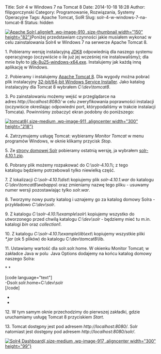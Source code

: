 Title: Solr 4 w Windows 7 na Tomcat 8
Date: 2014-10-18 18:28
Author: filipgorczynski
Category: Programowanie, Rozwiązania, Systemy Operacyjne
Tags: Apache Tomcat, SolR
Slug: solr-4-w-windows-7-na-tomcat-8
Status: hidden

[![Apache Solr](https://filipgorczynski.files.wordpress.com/2014/10/solr.png?w=150){.alignleft .wp-image-910 .size-thumbnail width="150" height="82"}](http://filipgorczynski.wordpress.com/2014/10/18/solr-4-w-windows-7-na-tomcat-8/ "Solr 4 w Windows 7 na Tomcat 8")Poniżej przedstawiam czynności jakie musiałem wykonać w celu zainstalowania Solr4 w Windows 7 na serwerze Apache Tomcat 8.

1\. Pobieramy wersję instalacyjną [JDK8](http://www.oracle.com/technetwork/java/javase/downloads/jdk8-downloads-2133151.html) odpowiednią dla naszego systemu operacyjnego (oczywiście o ile już jej wcześniej nie instalowaliśmy); dla mnie było to [jdk-8u25-windows-x64.exe](http://download.oracle.com/otn-pub/java/jdk/8u25-b18/jdk-8u25-windows-x64.exe). Instalujemy jak każdą inną aplikację w Windows.

2\. Pobieramy i instalujemy [Apache Tomcat 8](http://tomcat.apache.org/download-80.cgi). Dla wygody można pobrać plik instalacyjny [32-bit/64-bit Windows Service Installer](http://ftp.piotrkosoft.net/pub/mirrors/ftp.apache.org/tomcat/tomcat-8/v8.0.14/bin/apache-tomcat-8.0.14.exe). Jako katalog instalacyjny dla Tomcat 8 wybrałem *C:\\dev\\tomcat8*.

3\. Po zainstalowaniu możemy wejść w przeglądarce na adres *http://localhost:8080/* w celu zweryfikowania poprawności instalacji (oczywiście określając odpowiedni port, którypodaliśmy w trakcie instalacji Tomcata). Powinniśmy zobaczyć ekran podobny do poniższego:

[![tomcat8](https://filipgorczynski.files.wordpress.com/2014/10/tomcat8.png?w=300){.size-medium .wp-image-911 .aligncenter width="300" height="218"}](https://filipgorczynski.files.wordpress.com/2014/10/tomcat8.png)

4\. Zatrzymujemy usługę Tomcat: wybieramy *Monitor Tomcat* w menu programów Windows, w oknie klikamy przycisk *Stop*.

5\. Ze [strony domowej Solr](http://lucene.apache.org/solr/) pobieramy ostatnią wersję, ja wybrałem [solr-4.10.1.zip](http://ftp.ps.pl/pub/apache/lucene/solr/4.10.1/solr-4.10.1.zip).

6\. Pobrany plik możemy rozpakować do C:\\solr-4.10.1\\; z tego katalogu będziemy potrzebowali tylko niewielką część.

7. Z lokalizacji *C:\\solr-4.10.1\\dist\\* kopiujemy plik *solr-4.10.1.war* do katalogu *C:\\dev\\tomcat8\\webapps\\* oraz zmieniamy nazwę tego pliku - usuwamy numer wersji pozostawiając tylko *solr.war*.

8\. Tworzymy nowy pusty katalog i uznajemy go za katalog domowy Solra - przykładowo *C:\\dev\\solr*.

9\. Z katalogu *C:\\solr-4.10.1\\example\\solr\\* kopiujemy wszystko do utworzonego przed chwilą katalogu *C:\\dev\\solr* - będziemy mieć tu m.in. katalogi *bin* oraz *collection1*.

10\. Z katalogu *C:\\solr-4.10.1\\example\\lib\\ext\\* kopiujemy wszystkie pliki *\*.jar* (ok 5 plików) do katalogu C:\\dev\\tomcat8\\lib.

11\. Ustawiamy wartość dla solr.solr.home. W okienku Monitor Tomcat; w zakładce Java w polu  Java Options dodajemy na końcu katalog domowy naszego Solra:

\* *

\[code language="text"\]  
-Dsolr.solr.home=C:\\dev\\solr  
\[/code\]

*  
*

12\. W tym samym oknie przechodzimy do pierwszej zakładki, gdzie uruchamiamy usługę Tomcat 8 przyciskiem *Start*.

13\. Tomcat dostępny jest pod adresem *http://localhost:8080/*. Solr natomiast jest dostępny pod adresem *http://localhost:8080/solr/*.

[![Solr4 Dashboard](https://filipgorczynski.files.wordpress.com/2014/10/solr4dashboard.png?w=300){.size-medium .wp-image-917 .aligncenter width="300" height="99"}](https://filipgorczynski.files.wordpress.com/2014/10/solr4dashboard.png)
